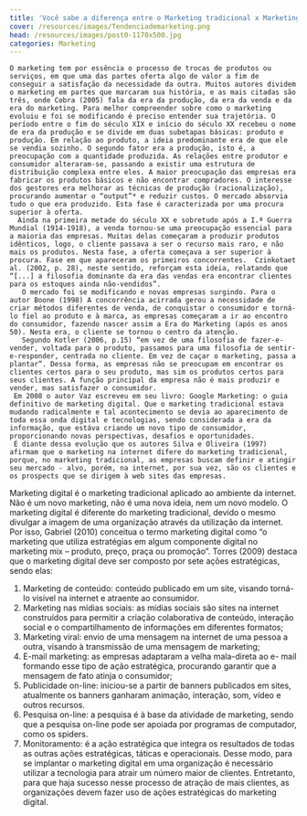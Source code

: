 ```yaml
---
title: 'Você sabe a diferença entre o Marketing tradicional x Marketing digital? '
cover: /resources/images/Tendenciademarketing.png
head: /resources/images/post0-1170x500.jpg
categories: Marketing 
---
```

    O marketing tem por essência o processo de trocas de produtos ou serviços, em que uma das partes oferta algo de valor a fim de conseguir a satisfação da necessidade da outra. Muitos autores dividem o marketing em partes que marcaram sua história, e as mais citadas são três, onde Cobra (2005) fala da era da produção, da era da venda e da era do marketing. Para melhor compreender sobre como o marketing evoluiu e foi se modificando é preciso entender sua trajetória. O período entre o fim do século XIX e início do século XX recebeu o nome de era da produção e se divide em duas subetapas básicas: produto e produção. Em relação ao produto, a ideia predominante era de que ele se vendia sozinho. O segundo fator era a produção, isto é, a preocupação com a quantidade produzida. As relações entre produtor e consumidor alteraram-se, passando a existir uma estrutura de distribuição complexa entre eles. A maior preocupação das empresas era fabricar os produtos básicos e não encontrar compradores. O interesse dos gestores era melhorar as técnicas de produção (racionalização), procurando aumentar o “output”* e reduzir custos. O mercado absorvia tudo o que era produzido. Esta fase é caracterizada por uma procura superior à oferta.
      Ainda na primeira metade do século XX e sobretudo após a I.ª Guerra Mundial (1914-1918), a venda tornou-se uma preocupação essencial para a maioria das empresas. Muitas delas começaram a produzir produtos idênticos, logo, o cliente passava a ser o recurso mais raro, e não mais os produtos. Nesta fase, a oferta começava a ser superior à procura. Fase em que apareceram os primeiros concorrentes.  Czinkotaet al. (2002, p. 28), neste sentido, reforçam esta ideia, relatando que “[...] a filosofia dominante da era das vendas era encontrar clientes para os estoques ainda não-vendidos”.
       O mercado foi se modificando e novas empresas surgindo. Para o autor Boone (1998) A concorrência acirrada gerou a necessidade de criar métodos diferentes de venda, de conquistar o consumidor e torná-lo fiel ao produto e à marca, as empresas começaram a ir ao encontro do consumidor, fazendo nascer assim a Era do Marketing (após os anos 50). Nesta era, o cliente se tornou o centro da atenção.  
       Segundo Kotler (2006, p.15) “em vez de uma filosofia de fazer-e-vender, voltada para o produto, passamos para uma filosofia de sentir-e-responder, centrada no cliente. Em vez de caçar o marketing, passa a plantar”. Dessa forma, as empresas não se preocupam em encontrar os clientes certos para o seu produto, mas sim os produtos certos para seus clientes. A função principal da empresa não é mais produzir e vender, mas satisfazer o consumidor. 
     Em 2008 o autor Vaz escreveu em seu livro: Google Marketing: o guia definitivo de marketing digital. Que o marketing tradicional estava  mudando radicalmente e tal acontecimento se devia ao aparecimento de toda essa onda digital e tecnologias, sendo considerada a era da informação, que estáva criando um novo tipo de consumidor, proporcionando novas perspectivas, desafios e oportunidades. 
     É diante dessa evolução que os autores Silva e Oliveira (1997) afirmam que o marketing na internet difere do marketing tradicional, porque, no marketing tradicional, as empresas buscam definir e atingir seu mercado - alvo, porém, na internet, por sua vez, são os clientes e os prospects que se dirigem à web sites das empresas.

   Marketing digital é o marketing tradicional aplicado ao ambiente da internet. Não é um novo marketing, não é uma nova ideia, nem um novo modelo. O marketing digital é diferente do marketing tradicional, devido o mesmo divulgar a imagem de uma organização através da utilização da internet. Por isso, Gabriel (2010) conceitua o termo marketing digital como “o marketing que utiliza estratégias em algum componente digital no marketing mix – produto, preço, praça ou promoção”. Torres (2009) destaca que o marketing digital deve ser composto por sete ações estratégicas, sendo elas:
1. Marketing de conteúdo: conteúdo publicado em um site, visando torná-lo visível na internet e atraente ao consumidor.
2. Marketing nas mídias sociais: as mídias sociais são sites na internet construídos para permitir a criação colaborativa de conteúdo, interação social e o compartilhamento de informações em diferentes formatos; 
3. Marketing viral: envio de uma mensagem na internet de uma pessoa a outra, visando à transmissão de uma mensagem de marketing; 
4. E-mail marketing: as empresas adaptaram a velha mala-direta ao e- mail formando esse tipo de ação estratégica, procurando garantir que a mensagem de fato atinja o consumidor;
5. Publicidade on-line: iniciou-se a partir de banners publicados em sites, atualmente os banners ganharam animação, interação, som, vídeo e outros recursos.
6. Pesquisa on-line: a pesquisa é à base da atividade de marketing, sendo que a pesquisa on-line pode ser apoiada por programas de computador, como os spiders. 
7. Monitoramento: é a ação estratégica que integra os resultados de todas as outras ações estratégicas, táticas e operacionais.
      Desse modo, para se implantar o marketing digital em uma organização é necessário utilizar a tecnologia para atrair um número maior de clientes. Entretanto, para que haja sucesso nesse processo de atração de mais clientes, as organizações devem fazer uso de ações estratégicas do marketing digital.
